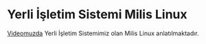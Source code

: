 # Yerli İşletim Sistemi Milis Linux

[Videomuzda](https://www.youtube.com/watch?v=a455AcmtkgM) Yerli İşletim Sistemimiz olan Milis Linux anlatılmaktadır.
